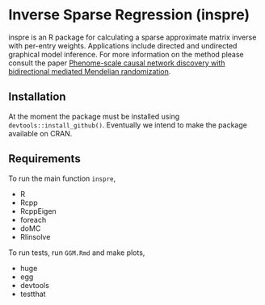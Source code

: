 # Inverse Sparse Regression (inspre)

inspre is an R package for calculating a sparse approximate matrix inverse with
per-entry weights. Applications include directed and undirected graphical
model inference. For more information on the method please consult the paper
[Phenome-scale causal network discovery with bidirectional mediated Mendelian
randomization](https://www.biorxiv.org/content/10.1101/2020.06.18.160176v2).

## Installation
At the moment the package must be installed using `devtools::install_github()`.
Eventually we intend to make the package available on CRAN.

## Requirements
To run the main function `inspre`,
- R
- Rcpp
- RcppEigen
- foreach
- doMC
- Rlinsolve

To run tests, run `GGM.Rmd` and make plots,
- huge
- egg
- devtools
- testthat
